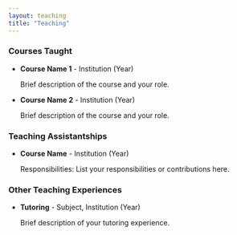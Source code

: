 ```yaml
---
layout: teaching
title: "Teaching"
---
```



<h3>Courses Taught</h3>
<ul>
  <li>
    <strong>Course Name 1</strong> - Institution (Year)
    <p>Brief description of the course and your role.</p>
  </li>
  <li>
    <strong>Course Name 2</strong> - Institution (Year)
    <p>Brief description of the course and your role.</p>
  </li>
</ul>

<h3>Teaching Assistantships</h3>
<ul>
  <li>
    <strong>Course Name</strong> - Institution (Year)
    <p>Responsibilities: List your responsibilities or contributions here.</p>
  </li>
</ul>

<h3>Other Teaching Experiences</h3>
<ul>
  <li>
    <strong>Tutoring</strong> - Subject, Institution (Year)
    <p>Brief description of your tutoring experience.</p>
  </li>
</ul>
